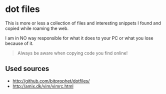 dot files
=========

This is more or less a collection of files and interesting snippets I found
and copied while roaming the web.

I am in NO way responsible for what it does to your PC or what you lose because of it.

> Always be aware when copying code you find online!

## Used sources ##
- <http://github.com/bitprophet/dotfiles/>
- <http://amix.dk/vim/vimrc.html>

